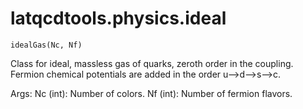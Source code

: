 latqcdtools.physics.ideal
=============

`idealGas(Nc, Nf)`

Class for ideal, massless gas of quarks, zeroth order in the coupling. Fermion chemical
potentials are added in the order u-->d-->s-->c.

Args:
    Nc (int): Number of colors. 
    Nf (int): Number of fermion flavors. 

